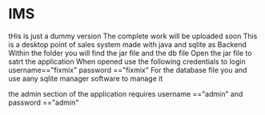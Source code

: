 # IMS
tHis is just a dummy version
The complete work will be uploaded soon
This is a desktop point of sales system made with java and sqlite as Backend
Within the folder you will find the jar file and the db file
Open the jar file to satrt the application
When opened use the following credentials to login username=="fixmix"  password =="fixmix"
For the database file you and use aany sqlite manager software to manage it 

the admin section of the application requires username =="admin" and password =="admin"

